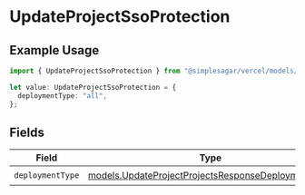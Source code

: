 # UpdateProjectSsoProtection

## Example Usage

```typescript
import { UpdateProjectSsoProtection } from "@simplesagar/vercel/models/updateprojectop.js";

let value: UpdateProjectSsoProtection = {
  deploymentType: "all",
};
```

## Fields

| Field                                                                                                          | Type                                                                                                           | Required                                                                                                       | Description                                                                                                    |
| -------------------------------------------------------------------------------------------------------------- | -------------------------------------------------------------------------------------------------------------- | -------------------------------------------------------------------------------------------------------------- | -------------------------------------------------------------------------------------------------------------- |
| `deploymentType`                                                                                               | [models.UpdateProjectProjectsResponseDeploymentType](../models/updateprojectprojectsresponsedeploymenttype.md) | :heavy_check_mark:                                                                                             | N/A                                                                                                            |